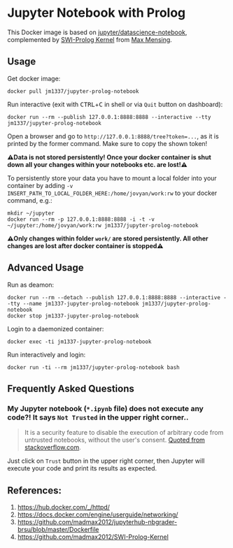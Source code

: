 <!--
Copyright (c) 2018 Jakob Meng, <jakobmeng@web.de>
Copyright (c) 2018 Max Mensing, <max@maximilian-mensing.de>
-->
# Jupyter Notebook with Prolog

This Docker image is based on [jupyter/datascience-notebook](https://hub.docker.com/r/jupyter/datascience-notebook/),
complemented by [SWI-Prolog Kernel](https://github.com/madmax2012/SWI-Prolog-Kernel) from [Max Mensing](https://github.com/madmax2012/).

## Usage

Get docker image:
```
docker pull jm1337/jupyter-prolog-notebook
```

Run interactive (exit with <kbd>CTRL</kbd>+<kbd>C</kbd> in shell or via `Quit` button on dashboard):
```
docker run --rm --publish 127.0.0.1:8888:8888 --interactive --tty jm1337/jupyter-prolog-notebook
```
Open a browser and go to `http://127.0.0.1:8888/tree?token=...`, as it is printed by the former command. Make sure to copy the shown token!

**:warning:Data is not stored persistently! Once your docker container is shut down all your changes within your notebooks etc. are lost!:warning:**

To persistently store your data you have to mount a local folder into your container by adding `-v INSERT_PATH_TO_LOCAL_FOLDER_HERE:/home/jovyan/work:rw` to your docker command, e.g.:
```
mkdir ~/jupyter
docker run --rm -p 127.0.0.1:8888:8888 -i -t -v ~/jupyter:/home/jovyan/work:rw jm1337/jupyter-prolog-notebook
```
**:warning:Only changes within folder `work/` are stored persistently. All other changes are lost after docker container is stopped:warning:**

## Advanced Usage
Run as deamon:
```
docker run --rm --detach --publish 127.0.0.1:8888:8888 --interactive --tty --name jm1337-jupyter-prolog-notebook jm1337/jupyter-prolog-notebook
docker stop jm1337-jupyter-prolog-notebook
```

Login to a daemonized container:
```
docker exec -ti jm1337-jupyter-prolog-notebook
```

Run interactively and login:
```
docker run -ti --rm jm1337/jupyter-prolog-notebook bash
```

## Frequently Asked Questions

### My Jupyter notebook (`*.ipynb` file) does not execute any code?! It says `Not Trusted` in the upper right corner..

> It is a security feature to disable the execution of arbitrary code from untrusted notebooks, without the user's consent.
[Quoted from stackoverflow.com](https://stackoverflow.com/a/44943799/6490710).

Just click on `Trust` button in the upper right corner, then Jupyter will execute your code and print its results as expected.


## References:

 1. https://hub.docker.com/_/httpd/
 2. https://docs.docker.com/engine/userguide/networking/
 3. https://github.com/madmax2012/jupyterhub-nbgrader-brsu/blob/master/Dockerfile
 4. https://github.com/madmax2012/SWI-Prolog-Kernel
